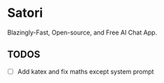 # Satori

Blazingly-Fast, Open-source, and Free AI Chat App.

## TODOS

- [ ] Add katex and fix maths except system prompt
